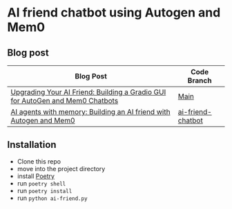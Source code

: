 # AI friend chatbot using Autogen and Mem0

## Blog post



|  Blog Post | Code Branch  |
|---|---|
| [Upgrading Your AI Friend: Building a Gradio GUI for AutoGen and Mem0 Chatbots](https://www.zinyando.com/upgrading-your-ai-friend-building-a-gradio-gui-for-autogen-and-mem0-chatbots/)  | [Main](https://github.com/zinyando/ai-friend-chatbot)  |
|    [AI agents with memory: Building an AI friend with Autogen and Mem0](https://www.zinyando.com/ai-agents-with-memory-building-an-ai-friend-with-autogen-and-mem0/) | [ai-friend-chatbot](https://github.com/zinyando/ai-friend-chatbot/tree/ai-friend-chatbot) |

## Installation

- Clone this repo
- move into the project directory
- install [Poetry](https://python-poetry.org/docs/#installation)
- run `poetry shell`
- run `poetry install`
- run `python ai-friend.py`